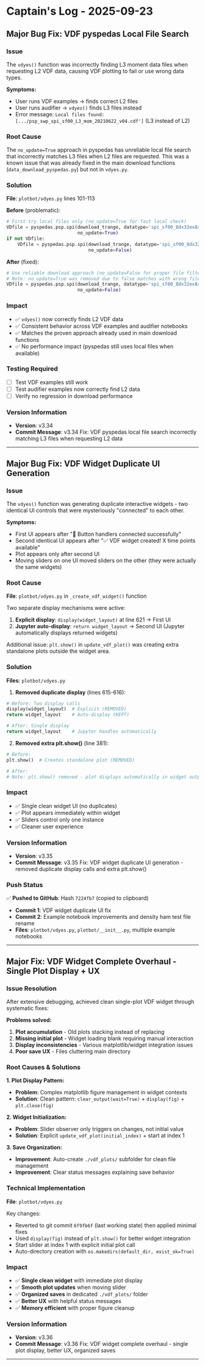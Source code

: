 # Captain's Log - 2025-09-23

## Major Bug Fix: VDF pyspedas Local File Search

### Issue
The `vdyes()` function was incorrectly finding L3 moment data files when requesting L2 VDF data, causing VDF plotting to fail or use wrong data types.

**Symptoms:**
- User runs VDF examples → finds correct L2 files
- User runs audifier → `vdyes()` finds L3 files instead
- Error message: `Local files found: [.../psp_swp_spi_sf00_L3_mom_20210622_v04.cdf']` (L3 instead of L2)

### Root Cause
The `no_update=True` approach in pyspedas has unreliable local file search that incorrectly matches L3 files when L2 files are requested. This was a known issue that was already fixed in the main download functions (`data_download_pyspedas.py`) but not in `vdyes.py`.

### Solution
**File**: `plotbot/vdyes.py` lines 101-113

**Before** (problematic):
```python
# First try local files only (no_update=True for fast local check)
VDfile = pyspedas.psp.spi(download_trange, datatype='spi_sf00_8dx32ex8a', level='l2', 
                          no_update=True)
if not VDfile:
    VDfile = pyspedas.psp.spi(download_trange, datatype='spi_sf00_8dx32ex8a', level='l2', 
                              no_update=False)
```

**After** (fixed):
```python
# Use reliable download approach (no_update=False for proper file filtering)
# Note: no_update=True was removed due to false matches with wrong file types (L3 vs L2)
VDfile = pyspedas.psp.spi(download_trange, datatype='spi_sf00_8dx32ex8a', level='l2', 
                          no_update=False)
```

### Impact
- ✅ `vdyes()` now correctly finds L2 VDF data
- ✅ Consistent behavior across VDF examples and audifier notebooks
- ✅ Matches the proven approach already used in main download functions
- ✅ No performance impact (pyspedas still uses local files when available)

### Testing Required
- [ ] Test VDF examples still work 
- [ ] Test audifier examples now correctly find L2 data
- [ ] Verify no regression in download performance

### Version Information
- **Version**: v3.34
- **Commit Message**: v3.34 Fix: VDF pyspedas local file search incorrectly matching L3 files when requesting L2 data

---

## Major Bug Fix: VDF Widget Duplicate UI Generation

### Issue
The `vdyes()` function was generating duplicate interactive widgets - two identical UI controls that were mysteriously "connected" to each other.

**Symptoms:**
- First UI appears after "🔗 Button handlers connected successfully"
- Second identical UI appears after "✅ VDF widget created! X time points available"
- Plot appears only after second UI
- Moving sliders on one UI moved sliders on the other (they were actually the same widgets)

### Root Cause
**File**: `plotbot/vdyes.py` in `_create_vdf_widget()` function

Two separate display mechanisms were active:
1. **Explicit display**: `display(widget_layout)` at line 621 → First UI
2. **Jupyter auto-display**: `return widget_layout` → Second UI (Jupyter automatically displays returned widgets)

Additional issue: `plt.show()` in `update_vdf_plot()` was creating extra standalone plots outside the widget area.

### Solution
**Files**: `plotbot/vdyes.py`

1. **Removed duplicate display** (lines 615-616):
```python
# Before: Two display calls
display(widget_layout)  # Explicit (REMOVED)
return widget_layout    # Auto-display (KEPT)

# After: Single display
return widget_layout    # Jupyter handles automatically
```

2. **Removed extra plt.show()** (line 381):
```python
# Before:
plt.show()  # Creates standalone plot (REMOVED)

# After:
# Note: plt.show() removed - plot displays automatically in widget output area
```

### Impact
- ✅ Single clean widget UI (no duplicates)
- ✅ Plot appears immediately within widget
- ✅ Sliders control only one instance
- ✅ Cleaner user experience

### Version Information
- **Version**: v3.35
- **Commit Message**: v3.35 Fix: VDF widget duplicate UI generation - removed duplicate display calls and extra plt.show()

### Push Status
✅ **Pushed to GitHub**: Hash `7224fb7` (copied to clipboard)
- **Commit 1**: VDF widget duplicate UI fix
- **Commit 2**: Example notebook improvements and density ham test file rename
- **Files**: `plotbot/vdyes.py`, `plotbot/__init__.py`, multiple example notebooks

---

## Major Fix: VDF Widget Complete Overhaul - Single Plot Display + UX

### Issue Resolution
After extensive debugging, achieved clean single-plot VDF widget through systematic fixes:

**Problems solved:**
1. **Plot accumulation** - Old plots stacking instead of replacing
2. **Missing initial plot** - Widget loading blank requiring manual interaction  
3. **Display inconsistencies** - Various matplotlib/widget integration issues
4. **Poor save UX** - Files cluttering main directory

### Root Causes & Solutions

**1. Plot Display Pattern:**
- **Problem**: Complex matplotlib figure management in widget contexts
- **Solution**: Clean pattern: `clear_output(wait=True)` + `display(fig)` + `plt.close(fig)`

**2. Widget Initialization:**
- **Problem**: Slider observer only triggers on changes, not initial value
- **Solution**: Explicit `update_vdf_plot(initial_index)` + start at index 1

**3. Save Organization:**
- **Improvement**: Auto-create `./vdf_plots/` subfolder for clean file management
- **Improvement**: Clear status messages explaining save behavior

### Technical Implementation
**File**: `plotbot/vdyes.py`

Key changes:
- Reverted to git commit `6f9fb6f` (last working state) then applied minimal fixes
- Used `display(fig)` instead of `plt.show()` for better widget integration  
- Start slider at index 1 with explicit initial plot call
- Auto-directory creation with `os.makedirs(default_dir, exist_ok=True)`

### Impact
- ✅ **Single clean widget** with immediate plot display
- ✅ **Smooth plot updates** when moving slider
- ✅ **Organized saves** in dedicated `./vdf_plots/` folder
- ✅ **Better UX** with helpful status messages
- ✅ **Memory efficient** with proper figure cleanup

### Version Information
- **Version**: v3.36
- **Commit Message**: v3.36 Fix: VDF widget complete overhaul - single plot display, better UX, organized saves

---
